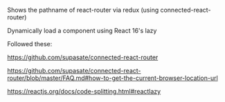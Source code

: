 Shows the pathname of react-router via redux (using connected-react-router)

Dynamically load a component using React 16's lazy

Followed these:

https://github.com/supasate/connected-react-router

https://github.com/supasate/connected-react-router/blob/master/FAQ.md#how-to-get-the-current-browser-location-url

https://reactjs.org/docs/code-splitting.html#reactlazy
